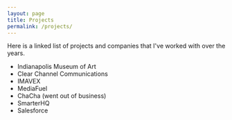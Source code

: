 ```yaml
---
layout: page
title: Projects
permalink: /projects/
---
```


Here is a linked list of projects and companies that I've worked with over the years.

- Indianapolis Museum of Art
- Clear Channel Communications
- IMAVEX
- MediaFuel
- ChaCha (went out of business)
- SmarterHQ
- Salesforce